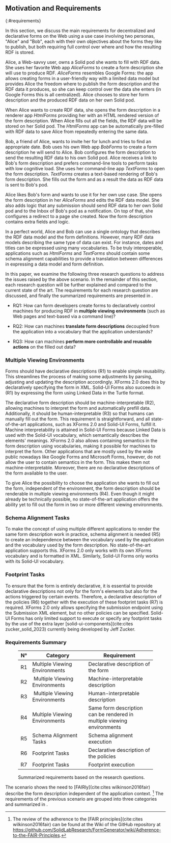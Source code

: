 ## Motivation and Requirements
{:#requirements}

In this section, we discuss the main requirements for decentralized and declarative forms on the Web using a use case involving two personas, "Alice" and "Bob", each with their own objectives about the forms they like to publish, but both requiring full control over where and how the resulting RDF is stored.

Alice, a Web-savvy user, owns a Solid pod she wants to fill with RDF data.
She uses her favorite Web app *AliceForms* to create a form description she will use to produce RDF.
*AliceForms* resembles Google Forms: the app allows creating forms in a user-friendly way with a limited data model but provides Alice the freedom where to publish the form description and the RDF data it produces, so she can keep control over the data she enters (in Google Forms this is all centralized).
Alice chooses to store her form description and the produced RDF data on her own Solid pod.

When Alice wants to create RDF data, she opens the form description in a renderer app *HtmlForms* providing her with an HTML rendered version of the form description.
When Alice fills out all the fields, the RDF data will be stored on her Solid pod.
The *HtmlForms* app can be automatically pre-filled with RDF data to save Alice from repeatedly entering the same data.

Bob, a friend of Alice, wants to invite her for lunch and tries to find an appropriate date.
Bob uses his own Web app *BobForms* to create a form description he will send to Alice.
Bob configures the form description to send the resulting RDF data to his own Solid pod.
Alice receives a link to Bob's form description and prefers command-line tools to perform tasks with low cognitive load.
She uses her command-line app *TextForms* to open the form description.
*TextForms* creates a text-based rendering of Bob's form description.
She fills out the form and as a result the data as RDF data is sent to Bob's pod.

Alice likes Bob's form and wants to use it for her own use case.
She opens the form description in her *AliceForms* and edits the RDF data model.
She also adds logic that any submission should send RDF data to her own Solid pod and to the Inbox of Bob's pod as a notification.
On top of that, she configures a redirect to a page she created.
Now the form description contains extra fields and logic.

In a perfect world, Alice and Bob can use a single ontology that describes the RDF data model and the form definitions.
However, many RDF data models describing the same type of data can exist.
For instance, dates and titles can be expressed using many vocabularies.
To be truly interoperable, applications such as *HtmlForms* and *TextForms* should contain some schema alignment capabilities to provide a translation between differences in expressing a data model and form definition.

In this paper, we examine the following three research questions to address the issues raised by the above scenario.
In the remainder of this section, each research question will be further explained and compared to the current state of the art.
The requirements for each research question are discussed, and finally the summarized requirements are presented in [](#requirements-table).

- RQ1: How can form developers create forms to declaratively control machines for producing RDF in **multiple viewing environments** (such as Web pages and text-based via a command line)?

- RQ2: How can machines **translate form descriptions** decoupled from the application into a vocabulary that the application understands?

- RQ3: How can machines **perform more controllable and reusable actions** on the filled out data?


### Multiple Viewing Environments

Forms should have declarative descriptions (R1) to enable simple reusability.
This streamlines the process of making some adjustments by parsing, adjusting and updating the description accordingly.
XForms 2.0 does this by declaratively specifying the form in XML.
Solid-UI Forms also succeeds in (R1) by expressing the form using Linked Data in the Turtle format.

The declarative form description should be machine-interpretable (R2), allowing machines to interpret the form and automatically prefill data. 
Additionally, it should be human-interpretable (R3) so that humans can manually fill out the form.
This requirement is straightforward, and all state-of-the-art applications, such as XForms 2.0 and Solid-UI Forms, fulfill it.
Machine interpretability is attained in Solid-UI Forms because Linked Data is used with the Solid-UI vocabulary, which semantically describes the elements' meanings.
XForms 2.0 also allows containing semantics in the form description using vocabularies, making it possible for machines to interpret the form.
Other applications that are mostly used by the wide public nowadays like Google Forms and Microsoft Forms, however, do not allow the user to contain semantics in the form. This makes them not machine-interpretable.
Moreover, there are no declarative descriptions of the form available to the user.

To give Alice the possibility to choose the application she wants to fill out the form, independent of the environment, the form description should be renderable in multiple viewing environments (R4).
Even though it might already be technically possible, no state-of-the-art application offers the ability yet to fill out the form in two or more different viewing environments.


### Schema Alignment Tasks

To make the concept of using multiple different applications to render the same form description work in practice, schema alignment is needed (R5) to create an independence between the vocabulary used by the application and the vocabulary used by the form description.
No state-of-the-art application supports this. XForms 2.0 only works with its own XForms vocabulary and is formatted in XML.
Similarly, Solid-UI Forms only works with its Solid-UI vocabulary.


### Footprint Tasks

To ensure that the form is entirely declarative, it is essential to provide declarative descriptions not only for the form's elements but also for the actions triggered by certain events.
Therefore, a declarative description of the policies (R6) together with the execution of these footprint tasks (R7) is required.
XForms 2.0 only allows specifying the submission endpoint using the Submission XML element, but no other policies can be specified.
Solid-UI Forms has only limited support to execute or specify any footprint tasks by the use of the extra layer [solid-ui-components](cite:cites zucker_solid_2023) currently being developed by Jeff Zucker.


### Requirements Summary

<figure id="requirements-table" class="table" markdown="1">

| N° | Category                       | Requirement                                                                |
|----|--------------------------------|----------------------------------------------------------------------------|
| R1 | Multiple Viewing Environments  | Declarative description of the form                                        |
| R2 | Multiple Viewing Environments  | Machine-interpretable description                                          |
| R3 | Multiple Viewing Environments  | Human-interpretable description                                            |
| R4 | Multiple Viewing Environments  | Same form description can be rendered in <br>multiple viewing environments |
| R5 | Schema Alignment Tasks         | Schema alignment execution                                                 |
| R6 | Footprint Tasks                | Declarative description of the policies                                    |
| R7 | Footprint Tasks                | Footprint execution                                                        |

<figcaption markdown="block">
Summarized requirements based on the research questions.
</figcaption>
</figure>

The scenario shows the need to [FAIRly](cite:cites wilkinson2016fair) describe the form description independent of the application context. [^FAIR]
The requirements of the previous scenario are grouped into three categories and summarized in [](#requirements-table).

[^FAIR]: The review of the adherence to the [FAIR principles](cite:cites wilkinson2016fair) can be found at the Wiki of the GitHub repository at [https://github.com/SolidLabResearch/FormGenerator/wiki/<wbr/>Adherence-to-the-FAIR-Principles](https://github.com/SolidLabResearch/FormGenerator/wiki/Adherence-to-the-FAIR-Principles).
